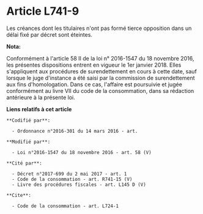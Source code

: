 # Article L741-9

Les créances dont les titulaires n'ont pas formé tierce opposition dans un délai fixé par décret sont éteintes.

**Nota:**

Conformément à l'article 58 II de la loi n° 2016-1547 du 18 novembre 2016, les présentes dispositions entrent en vigueur le
1er janvier 2018. Elles s'appliquent aux procédures de surendettement en cours à cette date, sauf lorsque le juge d'instance
a été saisi par la commission de surendettement aux fins d'homologation. Dans ce cas, l'affaire est poursuivie et jugée
conformément au livre VII du code de la consommation, dans sa rédaction antérieure à la présente loi.

**Liens relatifs à cet article**

	**Codifié par**:

	  - Ordonnance n°2016-301 du 14 mars 2016 - art.

	**Modifié par**:

	  - Loi n°2016-1547 du 18 novembre 2016 - art. 58 (V)

	**Cité par**:

	  - Décret n°2017-699 du 2 mai 2017 - art. 1
	  - Code de la consommation - art. R741-15 (V)
	  - Livre des procédures fiscales - art. L145 D (V)

	**Cite**:

	  - Code de la consommation - art. L724-1
